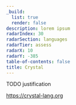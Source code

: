 ```yaml
---
_build:
  list: true
  render: false
description: lorem ipsum
radarIndex: 30
radarSection: languages
radarTier: assess
radarX: 10
radarY: -385
table-of-contents: false
title: Crystal
---
```


TODO justification

<https://crystal-lang.org>
